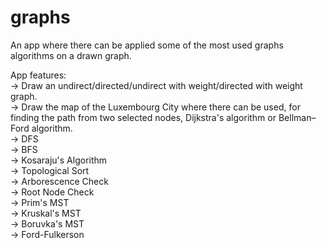# graphs
An app where there can be applied some of the most used graphs algorithms on a drawn graph.

App features:<br>
-> Draw an undirect/directed/undirect with weight/directed with weight graph.<br>
-> Draw the map of the Luxembourg City where there can be used, for finding the path from two selected nodes, Dijkstra's algorithm or Bellman–Ford algorithm.<br>
-> DFS<br>
-> BFS<br>
-> Kosaraju's Algorithm<br>
-> Topological Sort<br>
-> Arborescence Check<br>
-> Root Node Check<br>
-> Prim's MST<br>
-> Kruskal's MST<br>
-> Boruvka's MST<br>
-> Ford-Fulkerson 
